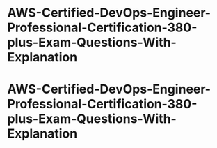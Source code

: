 # AWS-Certified-DevOps-Engineer-Professional-Certification-380-plus-Exam-Questions-With-Explanation
# AWS-Certified-DevOps-Engineer-Professional-Certification-380-plus-Exam-Questions-With-Explanation
